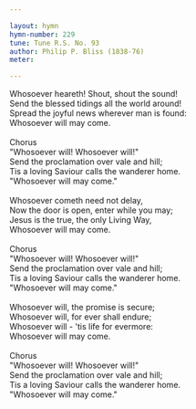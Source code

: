 ```yaml
---

layout: hymn
hymn-number: 229
tune: Tune R.S. No. 93
author: Philip P. Bliss (1838-76)
meter: 

---
```

Whosoever heareth! Shout, shout the sound!<br>Send the blessed tidings all the world around!<br>Spread the joyful news wherever man is found:<br>Whosoever will may come.<br><br>Chorus<br>"Whosoever will! Whosoever will!"<br>Send the proclamation over vale and hill;<br>Tis a loving Saviour calls the wanderer home.<br>"Whosoever will may come."<br><br>Whosoever cometh need not delay,<br>Now the door is open, enter while you may;<br>Jesus is the true, the only Living Way,<br>Whosoever will may come.<br><br>Chorus<br>"Whosoever will! Whosoever will!"<br>Send the proclamation over vale and hill;<br>Tis a loving Saviour calls the wanderer home.<br>"Whosoever will may come."<br><br>Whosoever will, the promise is secure;<br>Whosoever will, for ever shall endure;<br>Whosoever will - 'tis life for evermore:<br>Whosoever will may come.<br><br>Chorus<br>"Whosoever will! Whosoever will!"<br>Send the proclamation over vale and hill;<br>Tis a loving Saviour calls the wanderer home.<br>"Whosoever will may come."<br><br><br>
